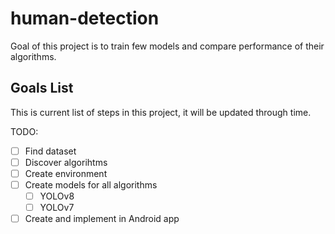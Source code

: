 # human-detection

Goal of this project is to train few models and compare performance of their algorithms.

## Goals List

This is current list of steps in this project, it will be updated through time.

TODO:
- [ ] Find dataset
- [ ] Discover algorihtms
- [ ] Create environment
- [ ] Create models for all algorithms
	- [ ] YOLOv8
	- [ ] YOLOv7
- [ ] Create and implement in Android app
